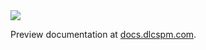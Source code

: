 <img src="https://pbs.twimg.com/profile_images/537625264277028864/14jJPXpX.png" />

Preview documentation at [docs.dlcspm.com](https://docs.dlcspm.com).
